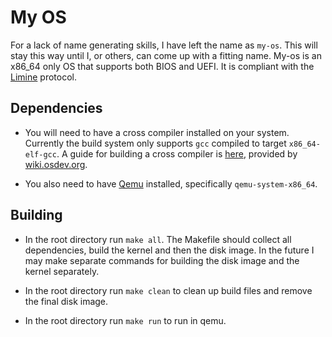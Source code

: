 # My OS
For a lack of name generating skills, I have left the name as ``my-os``. This will stay this way until I, or others, can come up with a fitting name. My-os is an x86_64 only OS that supports both BIOS and UEFI. It is compliant with the [Limine](https://limine-bootloader.org/) protocol.

## Dependencies
- You will need to have a cross compiler installed on your system. Currently the build system only supports ``gcc`` compiled to target ``x86_64-elf-gcc``. A guide for building a cross compiler is [here](https://wiki.osdev.org/GCC_Cross-Compiler), provided by [wiki.osdev.org](https://wiki.osdev.org/).

- You also need to have [Qemu](https://www.qemu.org/) installed, specifically ``qemu-system-x86_64``.

## Building
- In the root directory run ``make all``. The Makefile should collect all dependencies, build the kernel and then the disk image. In the future I may make separate commands for building the disk image and the kernel separately.

- In the root directory run ``make clean`` to clean up build files and remove the final disk image.

- In the root directory run ``make run`` to run in qemu.